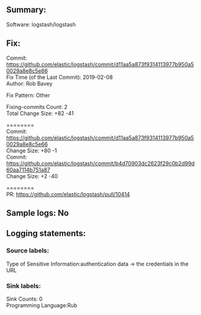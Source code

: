 ## Summary:  
Software: logstash/logstash  
## Fix:  
Commit: https://github.com/elastic/logstash/commit/d11aa5a873f9314113977b950a50029a8e8c5e66  
Fix Time (of the Last Commit): 2019-02-08  
Author: Rob Bavey  
  
Fix Pattern: Other  
  
Fixing-commits Count: 2  
Total Change Size: +82 -41  
  
========  
Commit: https://github.com/elastic/logstash/commit/d11aa5a873f9314113977b950a50029a8e8c5e66  
Change Size: +80 -1  
Commit: https://github.com/elastic/logstash/commit/b4d70903dc2623f29c0b2d99d60aa7114b751a87  
Change Size: +2 -40  
  
  
========  
PR: https://github.com/elastic/logstash/pull/10414  
## Sample logs: No  
## Logging statements:  
### Source labels:  
Type of Sensitive Information:authentication data -> the credentials in the URL  
### Sink labels:  
Sink Counts: 0  
Programming Language:Rub  

